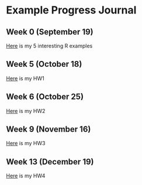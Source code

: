 # Example Progress Journal

## Week 0 (September 19)

[Here](files/example_homework_0.html) is my 5 interesting R examples

## Week 5 (October 18)

[Here](files/HW1_markdown.html) is my HW1

## Week 6 (October 25)

[Here](files/HW2_markdown.html) is my HW2

## Week 9 (November 16)

[Here](files/homework_3.html) is my HW3

## Week 13 (December 19)

[Here](files/HW4_markdown.html) is my HW4